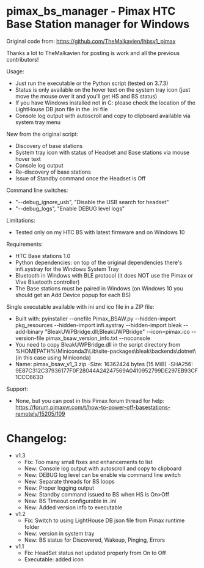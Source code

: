 # pimax_bs_manager - Pimax HTC Base Station manager for Windows

Original code from:
https://github.com/TheMalkavien/lhbsv1_pimax

Thanks a lot to TheMalkavien for posting is work and all the previous contributors!

Usage:
- Just run the executable or the Python script (tested on 3.7.3) 
- Status is only available on the hover text on the system tray icon (just move the mouse over it and you'll get HS and BS status)
- If you have Windows installed not in C: please check the location of the LightHouse DB json file in the .ini file
- Console log output with autoscroll and copy to clipboard available via system tray menu

New from the original script:
- Discovery of base stations
- System tray icon with status of Headset and Base stations via mouse hover text
- Console log output
- Re-discovery of base stations
- Issue of Standby command once the Headset is Off

Command line switches:
 - "--debug_ignore_usb", "Disable the USB search for headset"
 - "--debug_logs", "Enable DEBUG level logs"

Limitations:
- Tested only on my HTC BS with latest firmware and on Windows 10

Requirements:
- HTC Base stations 1.0
- Python dependencies: on top of the original dependencies there's infi.systray for the Windows System Tray
- Bluetooth in Windows with BLE protocol (it does NOT use the Pimax or Vive Bluetooth controller)
- The Base stations must be paired in Windows (on Windows 10 you should get an Add Device popup for each BS)

Single executable available with ini and ico file in a ZIP file:
- Built with: pyinstaller --onefile Pimax_BSAW.py --hidden-import pkg_resources --hidden-import infi.systray --hidden-import bleak --add-binary "BleakUWPBridge.dll;BleakUWPBridge" --icon=pimax.ico --version-file pimax_bsaw_version_info.txt --noconsole
- You need to copy BleakUWPBridge.dll in the script directory from %HOMEPATH%\Miniconda3\Lib\site-packages\bleak\backends\dotnet\ (in this case using Miniconda)
- Name: pimax_bsaw_v1_3.zip
  -Size: 16362424 bytes (15 MiB)
  -SHA256: 9E87C312C37936177F0F28044A24247569A0410952799DE297EB93CF1CCC663D

Support:
- None, but you can post in this Pimax forum thread for help: https://forum.pimaxvr.com/t/how-to-power-off-basestations-remotely/15205/109

# Changelog:

- v1.3
  - Fix: Too many small fixes and enhancements to list 
  - New: Console log output with autoscroll and copy to clipboard
  - New: DEBUG log level can be enable via command line switch
  - New: Separate threads for BS loops
  - New: Proper logging output
  - New: Standby command issued to BS when HS is On>Off
  - New: BS Timeout configurable in .ini
  - New: Added version info to executable
- v1.2
  - Fix: Switch to using LightHouse DB json file from Pimax runtime folder 
  - New: version in system tray
  - New: BS status for Discovered, Wakeup, Pinging, Errors
- v1.1
  - Fix: HeadSet status not updated properly from On to Off
  - Executable: added icon
